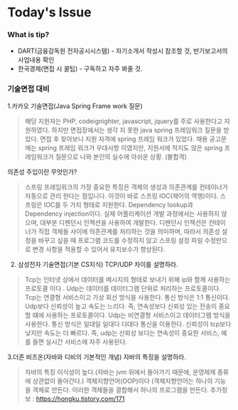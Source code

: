 Today's Issue
===

### What is tip?
+ DART(금융감독원 전자공시시스템) - 자기소개서 작성시 참조할 것, 반기보고서의 사업내용 확인 
+ 한국경제(면접 시 꿀팁) - 구독하고 자주 봐줄 것.


### 기술면접 대비

1.카카오 기술면접(Java Spring Frame work 질문)
>해당 지원자는 PHP, codeignighter, javascript, jquery를 주로 사용한다고 지원하였다. 하지만 면접장에서는 생각 지 못한 java spring 프레임워크 질문을 받았다. 면접 후 찾아보니 지원 자격에 spring 프레임 워크가 있었다. 채용 공고문에는 spring 프레임 워크가 우대사항 이였지만, 지원서에 적지도 않은 spring 프레임워크가 질문으로 나와 본인의 실수에 아쉬운 상황. (불합격)

의존성 주입이란 무엇인가?
>스프링 프레임워크의 가장 중요한 특징은 객체의 생성과 의존관계를 컨테이너가 자동으로 관리 한다는 점입니다. 이것이 바로 스프링 IOC(제어의 역행)이다. 스프링은 IOC를 두 가지 형태로 지원한다.
Dependency lookup과 Dependency injection이다. 실제 어플리케이션 개발 과정에서는 사용하지 않으며, 대부분 디펜던시 인젝션을 사용하여 개발한다. 디펜던시 인젝션은 컨테이너가 직접 객체들 사이에 의존관계를 처리하는 것을 의미하며,  따라서 의존성 설정을 바꾸고 싶을 때 프로그램 코드를 수정하지 않고 스프링 설정 파일 수정만으로 변경 사항을 적용할 수 있어서 유지보수가 향상된다. 

2. 삼성전자 기술면접(기본 CS지식)
TCP/UDP 차이를 설명하라.
>Tcp는 인터넷 상에서 데이터를 메시지의 형태로 보내기 위해 ip와 함께 사용하는 프로토콜 이다 .
Udp는 데이터를 데이터그램 단위로 처리하는 프로토콜이다. 
Tcp는 연결형 서비스이고 가상 회선 방식을 사용한다. 통신 방식은 1:1 통신이다. Udp보다 신뢰성이 높고 속도는 느리다.  즉, 연속성보다 신뢰성 있는 전송이 중요할 떄에 사용하는 프로토콜이다.  Udp는 비연결형 서비스이고 데이터그램 방식을 사용한다. 통신 방식은 일대일 일대다 다대다 통신을 이용한다. 신뢰성이 tcp보다 낮지만 속도는 더 빠르다. 즉, udp는 신뢰성 보다는 연속성이 중요한 서비스, 예를 들면 실시간 서비스에 자주 사용된다. 

3.더존 비즈온(자바와 디비의 기본적인 개념)
자바의 특징을 설명하라.
>자바의 특징
이식성이 높다.(자바는 jvm 위에서 돌아가기 때문에, 운영체제 종류에 상관없이 돌아간다.)
객체지향언어(OOP)이다 (객체지향언어는 하나의 기능을 객체로 만든다. 이러한 객체들을 결합해서 하나의 프로그램을 만든다.
추가정보 : https://hongku.tistory.com/171


